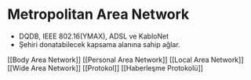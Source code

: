 # Metropolitan Area Network
- DQDB, IEEE 802.16(YMAX), ADSL ve KabloNet
- Şehiri donatabilecek kapsama alanına sahip ağlar.


[[Body Area Network]]
[[Personal Area Network]]
[[Local Area Network]]
[[Wide Area Network]]
[[Protokol]]
[[Haberleşme Protokolü]]


